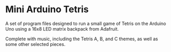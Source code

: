 # Mini Arduino Tetris

A set of program files designed to run a small game of Tetris on the Arduino Uno using a 16x8 LED matrix backpack from Adafruit.

Complete with music, including the Tetris A, B, and C themes, as well as some other selected pieces.
